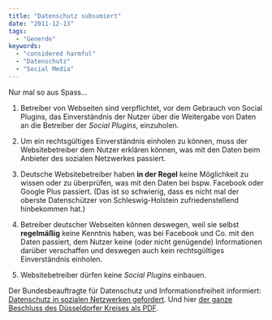 ```yaml
---
title: "Datenschutz subsumiert"
date: "2011-12-13"
tags:
  - "Generde"
keywords:
  - "considered harmful"
  - "Datenschutz"
  - "Social Media"
---
```


Nur mal so aus Spass…

1. Betreiber von Webseiten sind verpflichtet, vor dem Gebrauch von Social Plugins, das Einverständnis der Nutzer über die Weitergabe von Daten an die Betreiber der _Social Plugins_, einzuholen.

2. Um ein rechtsgültiges Einverständnis einholen zu können, muss der Websitebetreiber dem Nutzer erklären können, was mit den Daten beim Anbieter des sozialen Netzwerkes passiert.

3. Deutsche Websitebetreiber haben **in der Regel** keine Möglichkeit zu wissen oder zu überprüfen, was mit den Daten bei bspw. Facebook oder Google Plus passiert. (Das ist so schwierig, dass es nicht mal der oberste Datenschützer von Schleswig-Holstein zufriedenstellend hinbekommen hat.)

4. Betreiber deutscher Webseiten können deswegen, weil sie selbst **regelmäßig** keine Kenntnis haben, was bei Facebook und Co. mit den Daten passiert, dem Nutzer keine (oder nicht genügende) Informationen darüber verschaffen und deswegen auch kein rechtsgültiges Einverständnis einholen.

5. Websitebetreiber dürfen keine _Social Plugins_ einbauen.


Der Bundesbeauftragte für Datenschutz und Informationsfreiheit informiert: [Datenschutz in sozialen Netzwerken gefordert](http://www.bfdi.bund.de/DE/Oeffentlichkeitsarbeit/Pressemitteilungen/2011/41_BeschlussDuesseldorferKreis.html?nn=408908). Und hier [der ganze Beschluss des Düsseldorfer Kreises als PDF](http://www.bfdi.bund.de/SharedDocs/Publikationen/Entschliessungssammlung/DuesseldorferKreis/08122011DSInSozialenNetzwerken.pdf?__blob=publicationFile).
